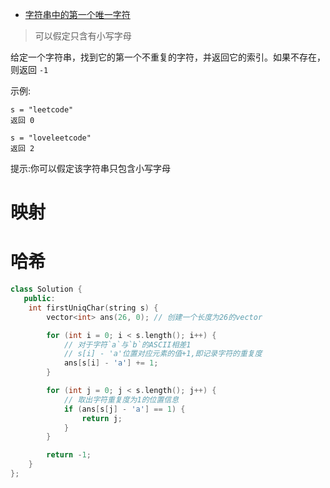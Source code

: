 - [字符串中的第一个唯一字符](https://leetcode-cn.com/problems/first-unique-character-in-a-string/)

> 可以假定只含有小写字母

给定一个字符串，找到它的第一个不重复的字符，并返回它的索引。如果不存在，则返回 `-1`

示例:

```
s = "leetcode"
返回 0

s = "loveleetcode"
返回 2
```

提示:你可以假定该字符串只包含小写字母

# 映射

# 哈希

```C++
class Solution {
   public:
    int firstUniqChar(string s) {
        vector<int> ans(26, 0); // 创建一个长度为26的vector

        for (int i = 0; i < s.length(); i++) {
            // 对于字符`a`与`b`的ASCII相差1
            // s[i] - 'a'位置对应元素的值+1,即记录字符的重复度
            ans[s[i] - 'a'] += 1; 
        }

        for (int j = 0; j < s.length(); j++) {
            // 取出字符重复度为1的位置信息
            if (ans[s[j] - 'a'] == 1) {
                return j;
            }
        }

        return -1;
    }
};
```

